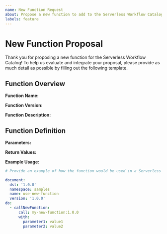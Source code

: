 ```yaml
---
name: New Function Request
about: Propose a new function to add to the Serverless Workflow Catalog
labels: feature
---
```


# New Function Proposal

Thank you for proposing a new function for the Serverless Workflow Catalog! To help us evaluate and integrate your proposal, please provide as much detail as possible by filling out the following template.

## Function Overview

**Function Name:**

<!-- Provide the name of the proposed custom function. Use lowercase and hyphens only (e.g., `my-new-function`). -->

**Function Version:**

<!-- Specify the initial version of the function (e.g., `1.0.0`). -->

**Function Description:**

<!-- Provide a brief description of what the function does and its intended use case. -->

## Function Definition

**Parameters:**

<!-- List and describe the parameters that the function will accept. Include details about types, required fields, default values, and any constraints. -->

**Return Values:**

<!-- Describe what the function returns and the type of the return value. -->

**Example Usage:**

```yaml
# Provide an example of how the function would be used in a Serverless Workflow. Include sample input and expected output.

document:
  dsl: '1.0.0'
  namespace: samples
  name: use-new-function
  version: '1.0.0'
do:
  - callNewFunction:
      call: my-new-function:1.0.0
      with:
        parameter1: value1
        parameter2: value2
